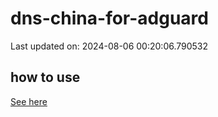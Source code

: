 # dns-china-for-adguard

Last updated on: 2024-08-06 00:20:06.790532

## how to use

[See here](https://github.com/AdguardTeam/AdGuardHome/wiki/Configuration#upstreams-from-file)